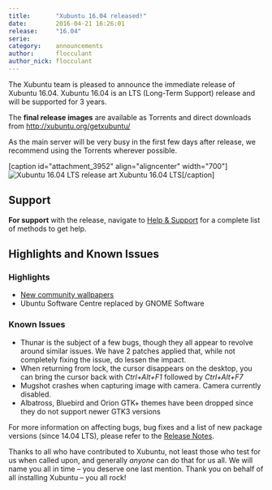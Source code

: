 ```yaml
---
title:       "Xubuntu 16.04 released!"
date:        2016-04-21 16:26:01
release:     "16.04"
serie:       
category:    announcements
author:      flocculant
author_nick: flocculant
---
```


The Xubuntu team is pleased to announce the immediate release of Xubuntu 16.04. Xubuntu 16.04 is an LTS (Long-Term Support) release and will be supported for 3 years.

The **final release images** are available as Torrents and direct downloads from <http://xubuntu.org/getxubuntu/>

As the main server will be very busy in the first few days after release, we recommend using the Torrents wherever possible.

\[caption id="attachment\_3952" align="aligncenter" width="700"\]![Xubuntu 16.04 LTS release art](https://xubuntu.org/wp-content/uploads/2016/04/d09c/xerus-release-art-700.png) Xubuntu 16.04 LTS\[/caption\]

Support
-------

**For support** with the release, navigate to [Help &amp; Support](http://xubuntu.org/help/ "Help & Support") for a complete list of methods to get help.

Highlights and Known Issues
---------------------------

### Highlights

- [New community wallpapers](https://xubuntu.org/news/xubuntu-16-04-wallpaper-competition-winners/)
- Ubuntu Software Centre replaced by GNOME Software

### Known Issues

- Thunar is the subject of a few bugs, though they all appear to revolve around similar issues. We have 2 patches applied that, while not completely fixing the issue, do lessen the impact.
- When returning from lock, the cursor disappears on the desktop, you can bring the cursor back with *Ctrl+Alt+F1* followed by *Ctrl+Alt+F7*
- Mugshot crashes when capturing image with camera. Camera currently disabled.
- Albatross, Bluebird and Orion GTK+ themes have been dropped since they do not support newer GTK3 versions

For more information on affecting bugs, bug fixes and a list of new package versions (since 14.04 LTS), please refer to the [Release Notes](https://wiki.ubuntu.com/XenialXerus/FinalRelease/Xubuntu "Xubuntu 16.04 Release Notes").

Thanks to all who have contributed to Xubuntu, not least those who test for us when called upon, and generally *anyone* can do that for us all. We will name you all in time – you deserve one last mention. Thank you on behalf of all installing Xubuntu – you all rock!
